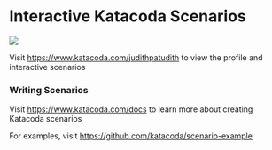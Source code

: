 # Interactive Katacoda Scenarios

[![](http://shields.katacoda.com/katacoda/judithpatudith/count.svg)](https://www.katacoda.com/judithpatudith "Get your profile on Katacoda.com")

Visit https://www.katacoda.com/judithpatudith to view the profile and interactive scenarios

### Writing Scenarios
Visit https://www.katacoda.com/docs to learn more about creating Katacoda scenarios

For examples, visit https://github.com/katacoda/scenario-example

